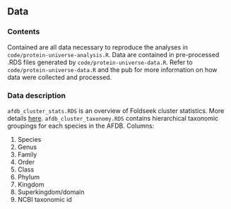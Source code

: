 ## Data

### Contents

Contained are all data necessary to reproduce the analyses in `code/protein-universe-analysis.R`. Data are contained in pre-processed .RDS files generated by `code/protein-universe-data.R`. Refer to `code/protein-universe-data.R` and the pub for more information on how data were collected and processed.  

### Data description
`afdb_cluster_stats.RDS` is an overview of Foldseek cluster statistics. More details [here](https://afdb-cluster.steineggerlab.workers.dev/).
`afdb_cluster_taxonomy.RDS` contains hierarchical taxonomic groupings for each species in the AFDB. Columns:
  1. Species 
  2. Genus
  3. Family
  4. Order
  5. Class
  6. Phylum
  7. Kingdom
  8. Superkingdom/domain
  9. NCBI taxonomic id
